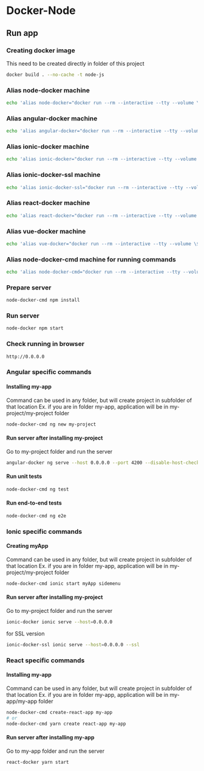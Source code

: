 # Docker-Node

Run app
---

### Creating docker image
This need to be created directly in folder of this project
```bash
docker build . --no-cache -t node-js
```

### Alias node-docker machine
```bash
echo 'alias node-docker="docker run --rm --interactive --tty --volume \$PWD:/app -p 0.0.0.0:80:4000 --user \$(id -u):\$(id -g) node-js"' >> ~/.bashrc
```

### Alias angular-docker machine
```bash
echo 'alias angular-docker="docker run --rm --interactive --tty --volume \$PWD:/app -p 0.0.0.0:80:4200 --user \$(id -u):\$(id -g) node-js"' >> ~/.bashrc
```

### Alias ionic-docker machine
```bash
echo 'alias ionic-docker="docker run --rm --interactive --tty --volume \$PWD:/app -p 0.0.0.0:80:8100 --user \$(id -u):\$(id -g) node-js"' >> ~/.bashrc
```

### Alias ionic-docker-ssl machine
```bash
echo 'alias ionic-docker-ssl="docker run --rm --interactive --tty --volume \$PWD:/app -p 0.0.0.0:443:8100 --user \$(id -u):\$(id -g) node-js"' >> ~/.bashrc
```

### Alias react-docker machine
```bash
echo 'alias react-docker="docker run --rm --interactive --tty --volume \$PWD:/app --user \$(id -u):\$(id -g) -p 0.0.0.0:80:3000 node-js"' >> ~/.bashrc
```

### Alias vue-docker machine
```bash
echo 'alias vue-docker="docker run --rm --interactive --tty --volume \$PWD:/app --user \$(id -u):\$(id -g) -p 0.0.0.0:80:8080 node-js"' >> ~/.bashrc
```

### Alias node-docker-cmd machine for running commands
```bash
echo 'alias node-docker-cmd="docker run --rm --interactive --tty --volume \$PWD:/app --user \$(id -u):\$(id -g) node-js"' >> ~/.bashrc
```

### Prepare server
```bash
node-docker-cmd npm install
```

### Run server
```bash
node-docker npm start
```

### Check running in browser
```bash
http://0.0.0.0
```

### Angular specific commands
#### Installing my-app
Command can be used in any folder, but will create project in subfolder of that location
Ex. if you are in folder my-app, application will be in my-project/my-project folder
```bash
node-docker-cmd ng new my-project
```

#### Run server after installing my-project
Go to my-project folder and run the server
```bash
angular-docker ng serve --host 0.0.0.0 --port 4200 --disable-host-check
```

#### Run unit tests
```bash
node-docker-cmd ng test
```

#### Run end-to-end tests
```bash
node-docker-cmd ng e2e
```

### Ionic specific commands
#### Creating myApp
Command can be used in any folder, but will create project in subfolder of that location
Ex. if you are in folder my-app, application will be in my-project/my-project folder
```bash
node-docker-cmd ionic start myApp sidemenu
```

#### Run server after installing my-project
Go to my-project folder and run the server
```bash
ionic-docker ionic serve --host=0.0.0.0
```
for SSL version
```bash
ionic-docker-ssl ionic serve --host=0.0.0.0 --ssl
```

### React specific commands
#### Installing my-app
Command can be used in any folder, but will create project in subfolder of that location
Ex. if you are in folder my-app, application will be in my-app/my-app folder
```bash
node-docker-cmd create-react-app my-app
# or
node-docker-cmd yarn create react-app my-app
```

#### Run server after installing my-app
Go to my-app folder and run the server
```bash
react-docker yarn start
```
